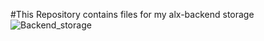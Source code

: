 #This Repository contains files for my alx-backend storage
![Backend_storage](https://burst.shopify.com/photos/home-office-bathed-in-orange-light?q=computer+programming+backend)
